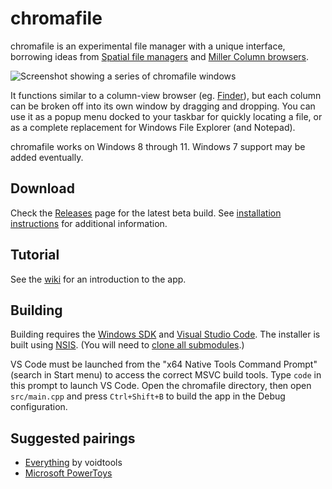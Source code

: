 # chromafile

chromafile is an experimental file manager with a unique interface, borrowing ideas from [Spatial file managers](https://en.wikipedia.org/wiki/Spatial_file_manager) and [Miller Column browsers](https://en.wikipedia.org/wiki/Miller_columns).

![Screenshot showing a series of chromafile windows](https://user-images.githubusercontent.com/8228102/181705394-48504968-4526-4e73-a4f1-d4924e41ec00.png)

It functions similar to a column-view browser (eg. [Finder](https://en.wikipedia.org/wiki/Finder_(software))), but each column can be broken off into its own window by dragging and dropping. You can use it as a popup menu docked to your taskbar for quickly locating a file, or as a complete replacement for Windows File Explorer (and Notepad).

chromafile works on Windows 8 through 11. Windows 7 support may be added eventually.

## Download

Check the [Releases](https://github.com/vanjac/chromafile/releases) page for the latest beta build. See [installation instructions](https://github.com/vanjac/chromafile/wiki/Installation) for additional information.

## Tutorial

See the [wiki](https://github.com/vanjac/chromafile/wiki/Tutorial) for an introduction to the app.

## Building

Building requires the [Windows SDK](https://developer.microsoft.com/en-us/windows/downloads/windows-sdk/) and [Visual Studio Code](https://code.visualstudio.com/). The installer is built using [NSIS](https://nsis.sourceforge.io/Main_Page). (You will need to [clone all submodules](https://git-scm.com/book/en/v2/Git-Tools-Submodules#_cloning_submodules).)

VS Code must be launched from the "x64 Native Tools Command Prompt" (search in Start menu) to access the correct MSVC build tools. Type `code` in this prompt to launch VS Code. Open the chromafile directory, then open `src/main.cpp` and press `Ctrl+Shift+B` to build the app in the Debug configuration.

## Suggested pairings

- [Everything](https://www.voidtools.com/) by voidtools
- [Microsoft PowerToys](https://github.com/microsoft/PowerToys)

